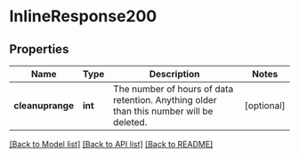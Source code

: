 # InlineResponse200

## Properties
Name | Type | Description | Notes
------------ | ------------- | ------------- | -------------
**cleanuprange** | **int** | The number of hours of data retention. Anything older than this number will be deleted. | [optional] 

[[Back to Model list]](../README.md#documentation-for-models) [[Back to API list]](../README.md#documentation-for-api-endpoints) [[Back to README]](../README.md)



